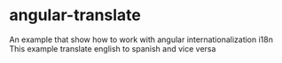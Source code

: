 # angular-translate
An example that show how to work with angular internationalization i18n
This example translate english to spanish and vice versa
